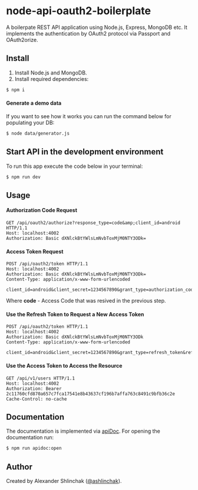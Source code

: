 # node-api-oauth2-boilerplate

A boilerpate REST API application using Node.js, Express, MongoDB etc. It implements the authentication by OAuth2 protocol via Passport and OAuth2orize.

## Install
1. Install Node.js and MongoDB.
2. Install required dependencies:
```sh
$ npm i
```
#### Generate a demo data
If you want to see how it works you can run the command below for populating your DB:
```sh
$ node data/generator.js
```

## Start API in the development environment

To run this app execute the code below in your terminal:
```sh
$ npm run dev
```

## Usage
#### Authorization Code Request
```
GET /api/oauth2/authorize?response_type=code&amp;client_id=android HTTP/1.1
Host: localhost:4002
Authorization: Basic dXNlckBtYWlsLmNvbToxMjM0NTY3ODk=
```

#### Access Token Request
```
POST /api/oauth2/token HTTP/1.1
Host: localhost:4002
Authorization: Basic dXNlckBtYWlsLmNvbToxMjM0NTY3ODk=
Content-Type: application/x-www-form-urlencoded

client_id=android&client_secret=1234567890&grant_type=authorization_code&code=a118dd6b74c754ea84ee5166fa90aecfc4042c7071447cee324639d3d1f3a3dc
```
Where **code** - Access Code that was resived in the previous step.

#### Use the Refresh Token to Request a New Access Token
```
POST /api/oauth2/token HTTP/1.1
Host: localhost:4002
Authorization: Basic dXNlckBtYWlsLmNvbToxMjM0NTY3ODk
Content-Type: application/x-www-form-urlencoded

client_id=android&client_secret=1234567890&grant_type=refresh_token&refresh_token=377be1d4097f95c4b18f37b8fa6a70fb8f062fa537606d1bc93ddc1d12b0a0ec
```

#### Use the Access Token to Access the Resource
```
GET /api/v1/users HTTP/1.1
Host: localhost:4002
Authorization: Bearer 2c11760cfd870a657c7fca17541e8b43637cf196b7affa763c8491c9bfb36c2e
Cache-Control: no-cache
```

## Documentation
The documentation is implemented via [apiDoc](http://apidocjs.com/).
For opening the documentation run:
```sh
$ npm run apidoc:open
```

## Author

Created by Alexander Shlinchak ([@ashlinchak](<mailto:ashlinchak@gmail.com>)).

